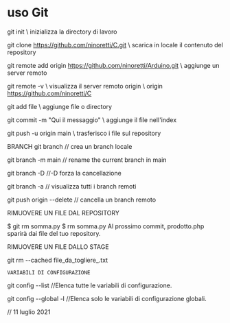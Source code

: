 # uso Git

git init 
    \\ inizializza la directory di lavoro

git clone https://github.com/ninoretti/C.git
    \\ scarica in locale il contenuto del repository
    
git remote add origin https://github.com/ninoretti/Arduino.git
    \\ aggiunge un server remoto

git remote -v 
    \\ visualizza il server remoto origin
    \\ origin	https://github.com/ninoretti/C

git add file 
    \\ aggiunge file o directory

git commit -m "Qui il messaggio" 
    \\ aggiunge il file nell'index

git push -u origin main
       \\ trasferisco i file sul repository

BRANCH
git branch <nome-branch>
    // crea un branch locale

git branch -m main
    // rename the current branch in main

git branch -D <local-branch> 
    //-D  forza la cancellazione

git branch -a 
    // visualizza tutti i branch remoti

git push origin --delete <nome-branch>
    // cancella un branch remoto

RIMUOVERE UN FILE DAL REPOSITORY

$ git rm somma.py
$ rm somma.py
Al prossimo commit, prodotto.php sparirà dai file del tuo repository.

RIMUOVERE UN FILE DALLO STAGE

git rm --cached file_da_togliere_.txt

    VARIABILI DI CONFIGURAZIONE
git config --list
    //Elenca tutte le variabili di configurazione.

git config --global -l
    //Elenca solo le variabili di configurazione globali.

// 11 luglio 2021

         
